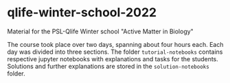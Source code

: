 # qlife-winter-school-2022
Material for the PSL-Qlife Winter school "Active Matter in Biology"

The course took place over two days, spanning about four hours each.
Each day was divided into three sections.
The folder `tutorial-notebooks` contains respective jupyter notebooks with explanations and tasks for the students.
Solutions and further explanations are stored in the `solution-notebooks` folder.